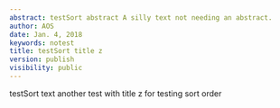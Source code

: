 ```yaml
---
abstract: testSort abstract A silly text not needing an abstract.
author: AOS
date: Jan. 4, 2018
keywords: notest
title: testSort title z
version: publish
visibility: public
---
```

testSort text another test with title z for testing sort order

<!-- ![Alt text](DSC08138.JPG) -->
<!-- the next works -->
<!-- ![Alt text](./resources/DSC08138.JPG) -->
<!-- ![Alt text](resources/DSC08138.JPG) -->

<!-- statt einer relativen `resources/DSC08138.JPG` referenz. Problem in latex.

die absolute "/home/frank/Workspace11/daino/docs/site/dough/Blog/SubBlog/resources/DSC08138.JPG" funktioniert. 
der file ist "/home/frank/Workspace11/daino/docs/site/baked/Blog/SubBlog" in warum die relative nicht?

  An example post sorted at last
  and an image -->